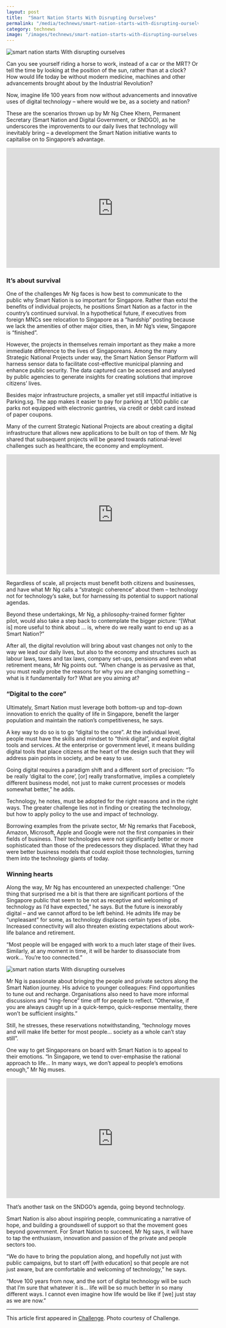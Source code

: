 ```yaml
---
layout: post
title:  "Smart Nation Starts With Disrupting Ourselves"
permalink: "/media/technews/smart-nation-starts-with-disrupting-ourselves"
category: technews
image: "/images/technews/smart-nation-starts-with-disrupting-ourselves-part-1.png"
---
```


![smart nation starts With disrupting ourselves](/images/technews/smart-nation-starts-with-disrupting-ourselves-part-1.png)

Can you see yourself riding a horse to work, instead of a car or the MRT? Or tell the time by looking at the position of the sun, rather than at a clock? How would life today be without modern medicine, machines and other advancements brought about by the Industrial Revolution?

Now, imagine life 100 years from now without advancements and innovative uses of digital technology – where would we be, as a society and nation?

These are the scenarios thrown up by Mr Ng Chee Khern, Permanent Secretary (Smart Nation and Digital Government, or SNDGO), as he underscores the improvements to our daily lives that technology will inevitably bring – a development the Smart Nation initiative wants to capitalise on to Singapore’s advantage.

<div class="bp-youtube"><iframe width="560" height="315" src="https://www.youtube.com/embed/myaktwZXi9A" frameborder="0" allow="autoplay; encrypted-media" allowfullscreen></iframe></div>

### **It’s about survival**
One of the challenges Mr Ng faces is how best to communicate to the public why Smart Nation is so important for Singapore. Rather than extol the benefits of individual projects, he positions Smart Nation as a factor in the country’s continued survival. In a hypothetical future, if executives from foreign MNCs see relocation to Singapore as a “hardship” posting because we lack the amenities of other major cities, then, in Mr Ng’s view, Singapore is “finished”.

However, the projects in themselves remain important as they make a more immediate difference to the lives of Singaporeans. Among the many Strategic National Projects under way, the Smart Nation Sensor Platform will harness sensor data to facilitate cost-effective municipal planning and enhance public security. The data captured can be accessed and analysed by public agencies to generate insights for creating solutions that improve citizens’ lives.

Besides major infrastructure projects, a smaller yet still impactful initiative is Parking.sg. The app makes it easier to pay for parking at 1,100 public car parks not equipped with electronic gantries, via credit or debit card instead of paper coupons.

Many of the current Strategic National Projects are about creating a digital infrastructure that allows new applications to be built on top of them. Mr Ng shared that subsequent projects will be geared towards national-level challenges such as healthcare, the economy and employment.

<div class="bp-youtube"><iframe width="560" height="315" src="https://www.youtube.com/embed/X_2fV5oI9EQ" frameborder="0" allow="autoplay; encrypted-media" allowfullscreen></iframe></div>


Regardless of scale, all projects must benefit both citizens and businesses, and have what Mr Ng calls a “strategic coherence” about them – technology not for technology’s sake, but for harnessing its potential to support national agendas.

Beyond these undertakings, Mr Ng, a philosophy-trained former fighter pilot, would also take a step back to contemplate the bigger picture: “[What is] more useful to think about ... is, where do we really want to end up as a Smart Nation?”

After all, the digital revolution will bring about vast changes not only to the way we lead our daily lives, but also to the economy and structures such as labour laws, taxes and tax laws, company set-ups, pensions and even what retirement means, Mr Ng points out. “When change is as pervasive as that, you must really probe the reasons for why you are changing something – what is it fundamentally for? What are you aiming at?

### **“Digital to the core”**
Ultimately, Smart Nation must leverage both bottom-up and top-down innovation to enrich the quality of life in Singapore, benefit the larger population and maintain the nation’s competitiveness, he says.

A key way to do so is to go “digital to the core”. At the individual level, people must have the skills and mindset to “think digital”, and exploit digital tools and services. At the enterprise or government level, it means building digital tools that place citizens at the heart of the design such that they will address pain points in society, and be easy to use.

Going digital requires a paradigm shift and a different sort of precision: “To be really ‘digital to the core’, [or] really transformative, implies a completely different business model, not just to make current processes or models somewhat better,” he adds.

Technology, he notes, must be adopted for the right reasons and in the right ways. The greater challenge lies not in finding or creating the technology, but how to apply policy to the use and impact of technology.

Borrowing examples from the private sector, Mr Ng remarks that Facebook, Amazon, Microsoft, Apple and Google were not the first companies in their fields of business. Their technologies were not significantly better or more sophisticated than those of the predecessors they displaced. What they had were better business models that could exploit those technologies, turning them into the technology giants of today.

### **Winning hearts**
Along the way, Mr Ng has encountered an unexpected challenge: “One thing that surprised me a bit is that there are significant portions of the Singapore public that seem to be not as receptive and welcoming of technology as I’d have expected,” he says. But the future is inexorably digital – and we cannot afford to be left behind.
He admits life may be “unpleasant” for some, as technology displaces certain types of jobs. Increased connectivity will also threaten existing expectations about work-life balance and retirement.

 
“Most people will be engaged with work to a much later stage of their lives. Similarly, at any moment in time, it will be harder to disassociate from work... You’re too connected.”

![smart nation starts With disrupting ourselves](/images/technews/smart-nation-starts-with-disrupting-ourselves-part-2.png)

Mr Ng is passionate about bringing the people and private sectors along the Smart Nation journey.
His advice to younger colleagues: Find opportunities to tune out and recharge. Organisations also need to have more informal discussions and “ring-fence” time off for people to reflect. “Otherwise, if you are always caught up in a quick-tempo, quick-response mentality, there won’t be sufficient insights.”

 
Still, he stresses, these reservations notwithstanding, “technology moves and will make life better for most people... society as a whole can’t stay still”.

One way to get Singaporeans on board with Smart Nation is to appeal to their emotions. “In Singapore, we tend to over-emphasise the rational approach to life... In many ways, we don’t appeal to people’s emotions enough,” Mr Ng muses.

<div class="bp-youtube"><iframe width="560" height="315" src="https://www.youtube.com/embed/v9PPN9MIg2M" frameborder="0" allow="autoplay; encrypted-media" allowfullscreen></iframe></div>


That’s another task on the SNDGO’s agenda, going beyond technology.

Smart Nation is also about inspiring people, communicating a narrative of hope, and building a groundswell of support so that the movement goes beyond government. For Smart Nation to succeed, Mr Ng says, it will have to tap the enthusiasm, innovation and passion of the private and people sectors too.

“We do have to bring the population along, and hopefully not just with public campaigns, but to start off [with education] so that people are not just aware, but are comfortable and welcoming of technology,” he says.

“Move 100 years from now, and the sort of digital technology will be such that I’m sure that whatever it is... life will be so much better in so many different ways. I cannot even imagine how life would be like if [we] just stay as we are now.”

---

This article first appeared in [Challenge](https://www.psd.gov.sg/challenge/people/cuppa/smart-nation-starts-with-disrupting-ourselves). Photo courtesy of Challenge. 
